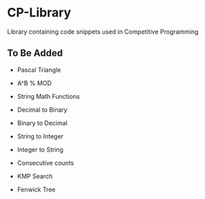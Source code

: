 # CP-Library

Library containing code snippets used in Competitive Programming

## To Be Added

- Pascal Triangle
- A^B % MOD
- String Math Functions

- Decimal to Binary
- Binary to Decimal
- String to Integer
- Integer to String

- Consecutive counts

- KMP Search

- Fenwick Tree
